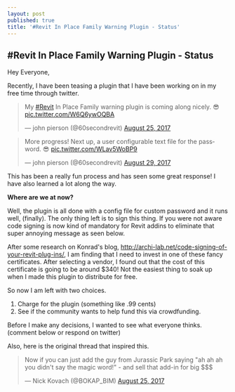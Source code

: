 ```yaml
---
layout: post
published: true
title: '#Revit In Place Family Warning Plugin - Status'
---
```

## #Revit In Place Family Warning Plugin - Status

Hey Everyone,

Recently, I have been teasing a plugin that I have been working on in my free time through twitter. 

<blockquote class="twitter-tweet" data-lang="en"><p lang="en" dir="ltr">My <a href="https://twitter.com/hashtag/Revit?src=hash">#Revit</a> In Place Family warning plugin is coming along nicely. 😎 <a href="https://t.co/W6Q6ywOQBA">pic.twitter.com/W6Q6ywOQBA</a></p>&mdash; john pierson (@60secondrevit) <a href="https://twitter.com/60secondrevit/status/901070473752072197">August 25, 2017</a></blockquote>
<script async src="//platform.twitter.com/widgets.js" charset="utf-8"></script>

<blockquote class="twitter-tweet" data-conversation="none" data-lang="en"><p lang="en" dir="ltr">More progress! Next up, a user configurable text file for the password. 😎 <a href="https://t.co/WLav5WoBP9">pic.twitter.com/WLav5WoBP9</a></p>&mdash; john pierson (@60secondrevit) <a href="https://twitter.com/60secondrevit/status/902672713931677696">August 29, 2017</a></blockquote>
<script async src="//platform.twitter.com/widgets.js" charset="utf-8"></script>

This has been a really fun process and has seen some great response! I have also learned a lot along the way.

**Where are we at now?**

Well, the plugin is all done with a config file for custom password and it runs well, (finally). The only thing left is to sign this thing. If you were not aware code signing is now kind of mandatory for Revit addins to eliminate that super annoying message as seen below.



After some research on Konrad's blog, http://archi-lab.net/code-signing-of-your-revit-plug-ins/, I am finding that I need to invest in one of these fancy certificates. After selecting a vendor, I found out that the cost of this certificate is going to be around $340! Not the easiest thing to soak up when I made this plugin to distribute for free.

So now I am left with two choices.

1. Charge for the plugin (something like .99 cents)
2. See if the community wants to help fund this via crowdfunding.

Before I make any decisions, I wanted to see what everyone thinks. (comment below or respond on twitter)

Also, here is the original thread that inspired this.
<blockquote class="twitter-tweet" data-lang="en"><p lang="en" dir="ltr">Now if you can just add the guy from Jurassic Park saying &quot;ah ah ah you didn&#39;t say the magic word!&quot; - and sell that add-in for big $$$</p>&mdash; Nick Kovach (@BOKAP_BIM) <a href="https://twitter.com/BOKAP_BIM/status/900890622499991552">August 25, 2017</a></blockquote>
<script async src="//platform.twitter.com/widgets.js" charset="utf-8"></script>

